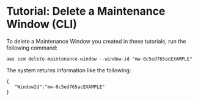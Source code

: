 # Tutorial: Delete a Maintenance Window \(CLI\)<a name="mw-cli-tutorial-delete-mw"></a>

To delete a Maintenance Window you created in these tutorials, run the following command:

```
aws ssm delete-maintenance-window --window-id "mw-0c5ed765acEXAMPLE"
```

The system returns information like the following:

```
{
   "WindowId":"mw-0c5ed765acEXAMPLE"
}
```